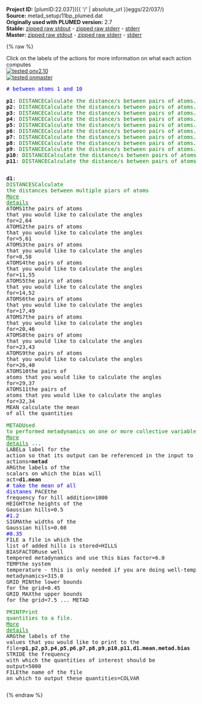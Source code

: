 **Project ID:** [plumID:22.037]({{ '/' | absolute_url }}eggs/22/037/)  
**Source:** metad_setup/11bp_plumed.dat  
**Originally used with PLUMED version:** 2.7  
**Stable:** [zipped raw stdout](11bp_plumed.dat.plumed.stdout.txt.zip) - [zipped raw stderr](11bp_plumed.dat.plumed.stderr.txt.zip) - [stderr](11bp_plumed.dat.plumed.stderr)  
**Master:** [zipped raw stdout](11bp_plumed.dat.plumed_master.stdout.txt.zip) - [zipped raw stderr](11bp_plumed.dat.plumed_master.stderr.txt.zip) - [stderr](11bp_plumed.dat.plumed_master.stderr)  

{% raw %}
<div class="plumedpreheader">
<div class="headerInfo" id="value_details_data/metad_setup/11bp_plumed.dat"> Click on the labels of the actions for more information on what each action computes </div>
<div class="containerBadge">
<div class="headerBadge"><a href="11bp_plumed.dat.plumed.stderr"><img src="https://img.shields.io/badge/v2.10-passing-green.svg" alt="tested onv2.10" /></a></div>
<div class="headerBadge"><a href="11bp_plumed.dat.plumed_master.stderr"><img src="https://img.shields.io/badge/master-passing-green.svg" alt="tested onmaster" /></a></div>
</div>
</div>
<pre class="plumedlisting">
<span style="color:blue" class="comment"># between atoms 1 and 10</span>
<br/><b name="data/metad_setup/11bp_plumed.datp1" onclick='showPath("data/metad_setup/11bp_plumed.dat","data/metad_setup/11bp_plumed.datp1","data/metad_setup/11bp_plumed.datp1","brown")'>p1</b>: <span class="plumedtooltip" style="color:green">DISTANCE<span class="right">Calculate the distance/s between pairs of atoms. <a href="https://www.plumed.org/doc-master/user-doc/html/DISTANCE" style="color:green">More details</a><i></i></span></span> <span class="plumedtooltip">ATOMS<span class="right">the pair of atom that we are calculating the distance between<i></i></span></span>=2,64
<span style="display:none;" id="data/metad_setup/11bp_plumed.datp1">The DISTANCE action with label <b>p1</b> calculates the following quantities:<table  align="center" frame="void" width="95%" cellpadding="5%"><tr><td width="5%"><b> Quantity </b>  </td><td><b> Description </b> </td></tr><tr><td width="5%">p1.value</td><td>the DISTANCE between this pair of atoms</td></tr></table></span><b name="data/metad_setup/11bp_plumed.datp2" onclick='showPath("data/metad_setup/11bp_plumed.dat","data/metad_setup/11bp_plumed.datp2","data/metad_setup/11bp_plumed.datp2","brown")'>p2</b>: <span class="plumedtooltip" style="color:green">DISTANCE<span class="right">Calculate the distance/s between pairs of atoms. <a href="https://www.plumed.org/doc-master/user-doc/html/DISTANCE" style="color:green">More details</a><i></i></span></span> <span class="plumedtooltip">ATOMS<span class="right">the pair of atom that we are calculating the distance between<i></i></span></span>=5,61
<span style="display:none;" id="data/metad_setup/11bp_plumed.datp2">The DISTANCE action with label <b>p2</b> calculates the following quantities:<table  align="center" frame="void" width="95%" cellpadding="5%"><tr><td width="5%"><b> Quantity </b>  </td><td><b> Description </b> </td></tr><tr><td width="5%">p2.value</td><td>the DISTANCE between this pair of atoms</td></tr></table></span><b name="data/metad_setup/11bp_plumed.datp3" onclick='showPath("data/metad_setup/11bp_plumed.dat","data/metad_setup/11bp_plumed.datp3","data/metad_setup/11bp_plumed.datp3","brown")'>p3</b>: <span class="plumedtooltip" style="color:green">DISTANCE<span class="right">Calculate the distance/s between pairs of atoms. <a href="https://www.plumed.org/doc-master/user-doc/html/DISTANCE" style="color:green">More details</a><i></i></span></span> <span class="plumedtooltip">ATOMS<span class="right">the pair of atom that we are calculating the distance between<i></i></span></span>=8,58
<span style="display:none;" id="data/metad_setup/11bp_plumed.datp3">The DISTANCE action with label <b>p3</b> calculates the following quantities:<table  align="center" frame="void" width="95%" cellpadding="5%"><tr><td width="5%"><b> Quantity </b>  </td><td><b> Description </b> </td></tr><tr><td width="5%">p3.value</td><td>the DISTANCE between this pair of atoms</td></tr></table></span><b name="data/metad_setup/11bp_plumed.datp4" onclick='showPath("data/metad_setup/11bp_plumed.dat","data/metad_setup/11bp_plumed.datp4","data/metad_setup/11bp_plumed.datp4","brown")'>p4</b>: <span class="plumedtooltip" style="color:green">DISTANCE<span class="right">Calculate the distance/s between pairs of atoms. <a href="https://www.plumed.org/doc-master/user-doc/html/DISTANCE" style="color:green">More details</a><i></i></span></span> <span class="plumedtooltip">ATOMS<span class="right">the pair of atom that we are calculating the distance between<i></i></span></span>=11,55
<span style="display:none;" id="data/metad_setup/11bp_plumed.datp4">The DISTANCE action with label <b>p4</b> calculates the following quantities:<table  align="center" frame="void" width="95%" cellpadding="5%"><tr><td width="5%"><b> Quantity </b>  </td><td><b> Description </b> </td></tr><tr><td width="5%">p4.value</td><td>the DISTANCE between this pair of atoms</td></tr></table></span><b name="data/metad_setup/11bp_plumed.datp5" onclick='showPath("data/metad_setup/11bp_plumed.dat","data/metad_setup/11bp_plumed.datp5","data/metad_setup/11bp_plumed.datp5","brown")'>p5</b>: <span class="plumedtooltip" style="color:green">DISTANCE<span class="right">Calculate the distance/s between pairs of atoms. <a href="https://www.plumed.org/doc-master/user-doc/html/DISTANCE" style="color:green">More details</a><i></i></span></span> <span class="plumedtooltip">ATOMS<span class="right">the pair of atom that we are calculating the distance between<i></i></span></span>=14,52
<span style="display:none;" id="data/metad_setup/11bp_plumed.datp5">The DISTANCE action with label <b>p5</b> calculates the following quantities:<table  align="center" frame="void" width="95%" cellpadding="5%"><tr><td width="5%"><b> Quantity </b>  </td><td><b> Description </b> </td></tr><tr><td width="5%">p5.value</td><td>the DISTANCE between this pair of atoms</td></tr></table></span><b name="data/metad_setup/11bp_plumed.datp6" onclick='showPath("data/metad_setup/11bp_plumed.dat","data/metad_setup/11bp_plumed.datp6","data/metad_setup/11bp_plumed.datp6","brown")'>p6</b>: <span class="plumedtooltip" style="color:green">DISTANCE<span class="right">Calculate the distance/s between pairs of atoms. <a href="https://www.plumed.org/doc-master/user-doc/html/DISTANCE" style="color:green">More details</a><i></i></span></span> <span class="plumedtooltip">ATOMS<span class="right">the pair of atom that we are calculating the distance between<i></i></span></span>=17,49
<span style="display:none;" id="data/metad_setup/11bp_plumed.datp6">The DISTANCE action with label <b>p6</b> calculates the following quantities:<table  align="center" frame="void" width="95%" cellpadding="5%"><tr><td width="5%"><b> Quantity </b>  </td><td><b> Description </b> </td></tr><tr><td width="5%">p6.value</td><td>the DISTANCE between this pair of atoms</td></tr></table></span><b name="data/metad_setup/11bp_plumed.datp7" onclick='showPath("data/metad_setup/11bp_plumed.dat","data/metad_setup/11bp_plumed.datp7","data/metad_setup/11bp_plumed.datp7","brown")'>p7</b>: <span class="plumedtooltip" style="color:green">DISTANCE<span class="right">Calculate the distance/s between pairs of atoms. <a href="https://www.plumed.org/doc-master/user-doc/html/DISTANCE" style="color:green">More details</a><i></i></span></span> <span class="plumedtooltip">ATOMS<span class="right">the pair of atom that we are calculating the distance between<i></i></span></span>=20,46
<span style="display:none;" id="data/metad_setup/11bp_plumed.datp7">The DISTANCE action with label <b>p7</b> calculates the following quantities:<table  align="center" frame="void" width="95%" cellpadding="5%"><tr><td width="5%"><b> Quantity </b>  </td><td><b> Description </b> </td></tr><tr><td width="5%">p7.value</td><td>the DISTANCE between this pair of atoms</td></tr></table></span><b name="data/metad_setup/11bp_plumed.datp8" onclick='showPath("data/metad_setup/11bp_plumed.dat","data/metad_setup/11bp_plumed.datp8","data/metad_setup/11bp_plumed.datp8","brown")'>p8</b>: <span class="plumedtooltip" style="color:green">DISTANCE<span class="right">Calculate the distance/s between pairs of atoms. <a href="https://www.plumed.org/doc-master/user-doc/html/DISTANCE" style="color:green">More details</a><i></i></span></span> <span class="plumedtooltip">ATOMS<span class="right">the pair of atom that we are calculating the distance between<i></i></span></span>=23,43
<span style="display:none;" id="data/metad_setup/11bp_plumed.datp8">The DISTANCE action with label <b>p8</b> calculates the following quantities:<table  align="center" frame="void" width="95%" cellpadding="5%"><tr><td width="5%"><b> Quantity </b>  </td><td><b> Description </b> </td></tr><tr><td width="5%">p8.value</td><td>the DISTANCE between this pair of atoms</td></tr></table></span><b name="data/metad_setup/11bp_plumed.datp9" onclick='showPath("data/metad_setup/11bp_plumed.dat","data/metad_setup/11bp_plumed.datp9","data/metad_setup/11bp_plumed.datp9","brown")'>p9</b>: <span class="plumedtooltip" style="color:green">DISTANCE<span class="right">Calculate the distance/s between pairs of atoms. <a href="https://www.plumed.org/doc-master/user-doc/html/DISTANCE" style="color:green">More details</a><i></i></span></span> <span class="plumedtooltip">ATOMS<span class="right">the pair of atom that we are calculating the distance between<i></i></span></span>=26,40
<span style="display:none;" id="data/metad_setup/11bp_plumed.datp9">The DISTANCE action with label <b>p9</b> calculates the following quantities:<table  align="center" frame="void" width="95%" cellpadding="5%"><tr><td width="5%"><b> Quantity </b>  </td><td><b> Description </b> </td></tr><tr><td width="5%">p9.value</td><td>the DISTANCE between this pair of atoms</td></tr></table></span><b name="data/metad_setup/11bp_plumed.datp10" onclick='showPath("data/metad_setup/11bp_plumed.dat","data/metad_setup/11bp_plumed.datp10","data/metad_setup/11bp_plumed.datp10","brown")'>p10</b>: <span class="plumedtooltip" style="color:green">DISTANCE<span class="right">Calculate the distance/s between pairs of atoms. <a href="https://www.plumed.org/doc-master/user-doc/html/DISTANCE" style="color:green">More details</a><i></i></span></span> <span class="plumedtooltip">ATOMS<span class="right">the pair of atom that we are calculating the distance between<i></i></span></span>=29,37
<span style="display:none;" id="data/metad_setup/11bp_plumed.datp10">The DISTANCE action with label <b>p10</b> calculates the following quantities:<table  align="center" frame="void" width="95%" cellpadding="5%"><tr><td width="5%"><b> Quantity </b>  </td><td><b> Description </b> </td></tr><tr><td width="5%">p10.value</td><td>the DISTANCE between this pair of atoms</td></tr></table></span><b name="data/metad_setup/11bp_plumed.datp11" onclick='showPath("data/metad_setup/11bp_plumed.dat","data/metad_setup/11bp_plumed.datp11","data/metad_setup/11bp_plumed.datp11","brown")'>p11</b>: <span class="plumedtooltip" style="color:green">DISTANCE<span class="right">Calculate the distance/s between pairs of atoms. <a href="https://www.plumed.org/doc-master/user-doc/html/DISTANCE" style="color:green">More details</a><i></i></span></span> <span class="plumedtooltip">ATOMS<span class="right">the pair of atom that we are calculating the distance between<i></i></span></span>=32,34

<span style="display:none;" id="data/metad_setup/11bp_plumed.datp11">The DISTANCE action with label <b>p11</b> calculates the following quantities:<table  align="center" frame="void" width="95%" cellpadding="5%"><tr><td width="5%"><b> Quantity </b>  </td><td><b> Description </b> </td></tr><tr><td width="5%">p11.value</td><td>the DISTANCE between this pair of atoms</td></tr></table></span><b name="data/metad_setup/11bp_plumed.datd1" onclick='showPath("data/metad_setup/11bp_plumed.dat","data/metad_setup/11bp_plumed.datd1","data/metad_setup/11bp_plumed.datd1","brown")'>d1</b>: <span class="plumedtooltip" style="color:green">DISTANCES<span class="right">Calculate the distances between multiple piars of atoms <a href="https://www.plumed.org/doc-master/user-doc/html/DISTANCES" style="color:green">More details</a><i></i></span></span> <span class="plumedtooltip">ATOMS1<span class="right">the pairs of atoms that you would like to calculate the angles for<i></i></span></span>=2,64 <span class="plumedtooltip">ATOMS2<span class="right">the pairs of atoms that you would like to calculate the angles for<i></i></span></span>=5,61 <span class="plumedtooltip">ATOMS3<span class="right">the pairs of atoms that you would like to calculate the angles for<i></i></span></span>=8,58 <span class="plumedtooltip">ATOMS4<span class="right">the pairs of atoms that you would like to calculate the angles for<i></i></span></span>=11,55 <span class="plumedtooltip">ATOMS5<span class="right">the pairs of atoms that you would like to calculate the angles for<i></i></span></span>=14,52 <span class="plumedtooltip">ATOMS6<span class="right">the pairs of atoms that you would like to calculate the angles for<i></i></span></span>=17,49 <span class="plumedtooltip">ATOMS7<span class="right">the pairs of atoms that you would like to calculate the angles for<i></i></span></span>=20,46 <span class="plumedtooltip">ATOMS8<span class="right">the pairs of atoms that you would like to calculate the angles for<i></i></span></span>=23,43 <span class="plumedtooltip">ATOMS9<span class="right">the pairs of atoms that you would like to calculate the angles for<i></i></span></span>=26,40 <span class="plumedtooltip">ATOMS10<span class="right">the pairs of atoms that you would like to calculate the angles for<i></i></span></span>=29,37 <span class="plumedtooltip">ATOMS11<span class="right">the pairs of atoms that you would like to calculate the angles for<i></i></span></span>=32,34 <span class="plumedtooltip">MEAN<span class="right"> calculate the mean of all the quantities<i></i></span></span>
<br/><span style="display:none;" id="data/metad_setup/11bp_plumed.datd1">The DISTANCES action with label <b>d1</b> calculates the following quantities:<table  align="center" frame="void" width="95%" cellpadding="5%"><tr><td width="5%"><b> Quantity </b>  </td><td><b> Description </b> </td></tr><tr><td width="5%">d1.mean</td><td>the mean of the colvars</td></tr><tr><td width="5%">d1.value</td><td>the DISTANCES between the each pair of atoms that were specified</td></tr></table></span><span class="plumedtooltip" style="color:green">METAD<span class="right">Used to performed metadynamics on one or more collective variables. <a href="https://www.plumed.org/doc-master/user-doc/html/METAD" style="color:green">More details</a><i></i></span></span> ...
<span class="plumedtooltip">LABEL<span class="right">a label for the action so that its output can be referenced in the input to other actions<i></i></span></span>=<b name="data/metad_setup/11bp_plumed.datmetad" onclick='showPath("data/metad_setup/11bp_plumed.dat","data/metad_setup/11bp_plumed.datmetad","data/metad_setup/11bp_plumed.datmetad","brown")'>metad</b>
<span class="plumedtooltip">ARG<span class="right">the labels of the scalars on which the bias will act<i></i></span></span>=<b name="data/metad_setup/11bp_plumed.datd1">d1.mean</b>  <span style="color:blue" class="comment"># take the mean of all distanes</span>
<span class="plumedtooltip">PACE<span class="right">the frequency for hill addition<i></i></span></span>=1000
<span class="plumedtooltip">HEIGHT<span class="right">the heights of the Gaussian hills<i></i></span></span>=0.5 <span style="color:blue" class="comment">#1.2</span>
<span class="plumedtooltip">SIGMA<span class="right">the widths of the Gaussian hills<i></i></span></span>=0.08 <span style="color:blue" class="comment">#0.35</span>
<span class="plumedtooltip">FILE<span class="right"> a file in which the list of added hills is stored<i></i></span></span>=HILLS
<span class="plumedtooltip">BIASFACTOR<span class="right">use well tempered metadynamics and use this bias factor<i></i></span></span>=6.0
<span class="plumedtooltip">TEMP<span class="right">the system temperature - this is only needed if you are doing well-tempered metadynamics<i></i></span></span>=315.0
<span class="plumedtooltip">GRID_MIN<span class="right">the lower bounds for the grid<i></i></span></span>=0.45
<span class="plumedtooltip">GRID_MAX<span class="right">the upper bounds for the grid<i></i></span></span>=7.5
... METAD
<br/><span style="display:none;" id="data/metad_setup/11bp_plumed.datmetad">The METAD action with label <b>metad</b> calculates the following quantities:<table  align="center" frame="void" width="95%" cellpadding="5%"><tr><td width="5%"><b> Quantity </b>  </td><td><b> Description </b> </td></tr><tr><td width="5%">metad.bias</td><td>the instantaneous value of the bias potential</td></tr></table></span><span class="plumedtooltip" style="color:green">PRINT<span class="right">Print quantities to a file. <a href="https://www.plumed.org/doc-master/user-doc/html/PRINT" style="color:green">More details</a><i></i></span></span> <span class="plumedtooltip">ARG<span class="right">the labels of the values that you would like to print to the file<i></i></span></span>=<b name="data/metad_setup/11bp_plumed.datp1">p1</b>,<b name="data/metad_setup/11bp_plumed.datp2">p2</b>,<b name="data/metad_setup/11bp_plumed.datp3">p3</b>,<b name="data/metad_setup/11bp_plumed.datp4">p4</b>,<b name="data/metad_setup/11bp_plumed.datp5">p5</b>,<b name="data/metad_setup/11bp_plumed.datp6">p6</b>,<b name="data/metad_setup/11bp_plumed.datp7">p7</b>,<b name="data/metad_setup/11bp_plumed.datp8">p8</b>,<b name="data/metad_setup/11bp_plumed.datp9">p9</b>,<b name="data/metad_setup/11bp_plumed.datp10">p10</b>,<b name="data/metad_setup/11bp_plumed.datp11">p11</b>,<b name="data/metad_setup/11bp_plumed.datd1">d1.mean</b>,<b name="data/metad_setup/11bp_plumed.datmetad">metad.bias</b> <span class="plumedtooltip">STRIDE<span class="right"> the frequency with which the quantities of interest should be output<i></i></span></span>=5000 <span class="plumedtooltip">FILE<span class="right">the name of the file on which to output these quantities<i></i></span></span>=COLVAR
</pre>
{% endraw %}
